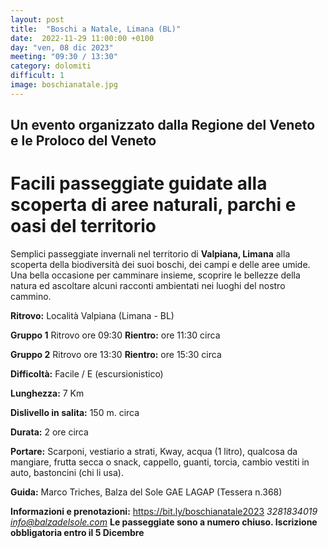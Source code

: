 ```yaml
---
layout: post
title:  "Boschi a Natale, Limana (BL)"
date:  2022-11-29 11:00:00 +0100
day: "ven, 08 dic 2023"
meeting: "09:30 / 13:30"
category: dolomiti 
difficult: 1
image: boschianatale.jpg
---
```


## Un evento organizzato dalla Regione del Veneto e le Proloco del Veneto
# Facili passeggiate guidate alla scoperta di aree naturali, parchi e oasi del territorio

Semplici passeggiate invernali nel territorio di **Valpiana, Limana** alla scoperta della biodiversità dei suoi boschi, dei campi e delle aree umide.
Una bella occasione per camminare insieme, scoprire le bellezze della natura ed ascoltare alcuni racconti ambientati nei luoghi del nostro cammino.

**Ritrovo:** Località Valpiana (Limana - BL)

**Gruppo 1** Ritrovo ore 09:30 
**Rientro:** ore 11:30 circa 

**Gruppo 2** Ritrovo ore 13:30 
**Rientro:** ore 15:30 circa 

**Difficoltà:** Facile / E (escursionistico)

**Lunghezza:** 7 Km

**Dislivello in salita:**  150 m. circa

**Durata:** 2 ore circa

**Portare:** Scarponi, vestiario a strati, Kway, acqua (1 litro), qualcosa da mangiare, frutta secca o snack, cappello, guanti, torcia, cambio vestiti in auto, bastoncini (chi li usa). 

**Guida:** Marco Triches, Balza del Sole GAE LAGAP (Tessera n.368)

**Informazioni e prenotazioni:** https://bit.ly/boschianatale2023 
*3281834019 info@balzadelsole.com* 
**Le passeggiate sono a numero chiuso. Iscrizione obbligatoria entro il 5 Dicembre** 

